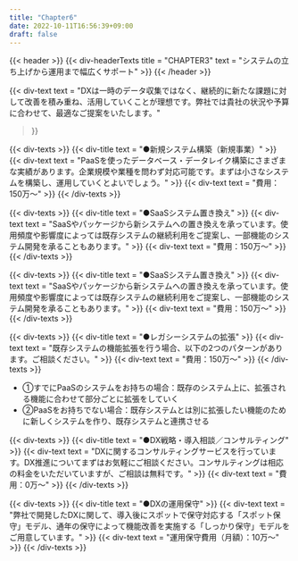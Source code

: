 ```yaml
---
title: "Chapter6"
date: 2022-10-11T16:56:39+09:00
draft: false
---
```


{{< header >}}
    {{< div-headerTexts
        title = "CHAPTER3"
        text = "システムの立ち上げから運用まで幅広くサポート"
    >}}
{{< /header >}}

{{< div-text
    text = "DXは一時のデータ収集ではなく、継続的に新たな課題に対して改善を積み重ね、活用していくことが理想です。弊社では貴社の状況や予算に合わせて、最適なご提案をいたします。"
>}} 

{{< div-texts >}}
    {{< div-title
        text = "●新規システム構築（新規事業）"
     >}} 
    {{< div-text
        text = "PaaSを使ったデータベース・データレイク構築にさまざまな実績があります。企業規模や業種を問わず対応可能です。まずは小さなシステムを構築し、運用していくとよいでしょう。"
     >}} 
    {{< div-text
        text = "費用：150万〜"
     >}} 
{{< /div-texts >}}

{{< div-texts >}}
    {{< div-title
        text = "●SaaSシステム置き換え"
     >}} 
    {{< div-text
        text = "SaaSやパッケージから新システムへの置き換えを承っています。使用頻度や影響度によっては既存システムの継続利用をご提案し、一部機能のシステム開発を承ることもあります。"
     >}} 
    {{< div-text
        text = "費用：150万〜"
     >}} 
{{< /div-texts >}}

{{< div-texts >}}
    {{< div-title
        text = "●SaaSシステム置き換え"
     >}} 
    {{< div-text
        text = "SaaSやパッケージから新システムへの置き換えを承っています。使用頻度や影響度によっては既存システムの継続利用をご提案し、一部機能のシステム開発を承ることもあります。"
     >}} 
    {{< div-text
        text = "費用：150万〜"
     >}} 
{{< /div-texts >}}

{{< div-texts >}}
    {{< div-title
        text = "●レガシーシステムの拡張"
     >}} 
    {{< div-text
        text = "既存システムの機能拡張を行う場合、以下の2つのパターンがあります。ご相談ください。"
     >}} 
    {{< div-text
        text = "費用：150万〜"
     >}} 
{{< /div-texts >}}



* ①すでにPaaSのシステムをお持ちの場合：既存のシステム上に、拡張される機能に合わせて部分ごとに拡張をしていく  
* ②PaaSをお持ちでない場合：既存システムとは別に拡張したい機能のために新しくシステムを作り、既存システムと連携させる  


{{< div-texts >}}
    {{< div-title
        text = "●DX戦略・導入相談／コンサルティング"
     >}} 
    {{< div-text
        text = "DXに関するコンサルティングサービスを行っています。DX推進についてまずはお気軽にご相談ください。コンサルティングは相応の料金をいただいていますが、ご相談は無料です。"
     >}} 
    {{< div-text
        text = "費用：0万〜"
     >}} 
{{< /div-texts >}}

{{< div-texts >}}
    {{< div-title
        text = "●DXの運用保守"
     >}} 
    {{< div-text
        text = "弊社で開発したDXに関して、導入後にスポットで保守対応する「スポット保守」モデル、通年の保守によって機能改善を実施する「しっかり保守」モデルをご用意しています。"
     >}} 
    {{< div-text
        text = "運用保守費用（月額）：10万〜"
     >}} 
{{< /div-texts >}}
